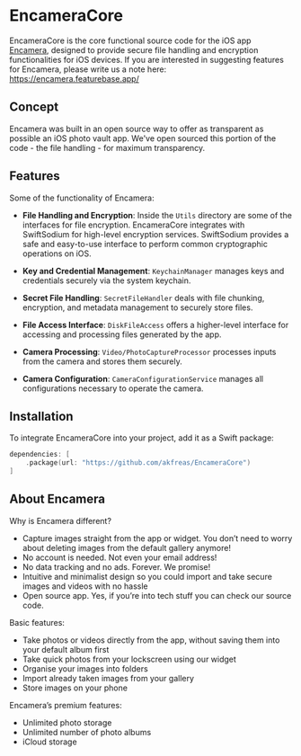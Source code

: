 # EncameraCore

EncameraCore is the core functional source code for the iOS app [Encamera](https://apps.apple.com/us/app/encamera-secret-photo-vault/id1639202616), designed to provide secure file handling and encryption functionalities for iOS devices.
If you are interested in suggesting features for Encamera, please write us a note here: https://encamera.featurebase.app/


## Concept

Encamera was built in an open source way to offer as transparent as possible an iOS photo vault app. We've open sourced this portion of the code - the file handling - for maximum transparency.


## Features

Some of the functionality of Encamera:

- **File Handling and Encryption**: Inside the `Utils` directory are some of the interfaces for file encryption. EncameraCore integrates with SwiftSodium for high-level encryption services. SwiftSodium provides a safe and easy-to-use interface to perform common cryptographic operations on iOS.

- **Key and Credential Management**: `KeychainManager` manages keys and credentials securely via the system keychain.

- **Secret File Handling**: `SecretFileHandler` deals with file chunking, encryption, and metadata management to securely store files.

- **File Access Interface**: `DiskFileAccess` offers a higher-level interface for accessing and processing files generated by the app.

- **Camera Processing**: `Video/PhotoCaptureProcessor` processes inputs from the camera and stores them securely.

- **Camera Configuration**: `CameraConfigurationService` manages all configurations necessary to operate the camera.

## Installation

To integrate EncameraCore into your project, add it as a Swift package:

```swift
dependencies: [
    .package(url: "https://github.com/akfreas/EncameraCore")
]
```

## About Encamera

Why is Encamera different?
* Capture images straight from the app or widget. You don’t need to worry about deleting images from the default gallery anymore!
* No account is needed. Not even your email address!
* No data tracking and no ads. Forever. We promise!
* Intuitive and minimalist design so you could import and take secure images and videos with no hassle
* Open source app. Yes, if you’re into tech stuff you can check our source code.

Basic features:
* Take photos or videos directly from the app, without saving them into your default album first
* Take quick photos from your lockscreen using our widget
* Organise your images into folders
* Import already taken images from your gallery
* Store images on your phone

Encamera’s premium features:
* Unlimited photo storage
* Unlimited number of photo albums
* iCloud storage




